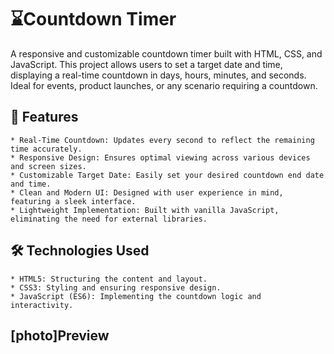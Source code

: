 
# :hourglass:Countdown Timer

A responsive and customizable countdown timer built with HTML, CSS, and JavaScript. This project allows users to set a target date and time, displaying a real-time countdown in days, hours, minutes, and seconds. Ideal for events, product launches, or any scenario requiring a countdown.

## 🚀 Features
	* Real-Time Countdown: Updates every second to reflect the remaining time accurately.
	* Responsive Design: Ensures optimal viewing across various devices and screen sizes.
	* Customizable Target Date: Easily set your desired countdown end date and time.
	* Clean and Modern UI: Designed with user experience in mind, featuring a sleek interface.
	* Lightweight Implementation: Built with vanilla JavaScript, eliminating the need for external libraries.

## 🛠️ Technologies Used

	* HTML5: Structuring the content and layout.
	* CSS3: Styling and ensuring responsive design.
	* JavaScript (ES6): Implementing the countdown logic and interactivity.
## [photo]Preview
